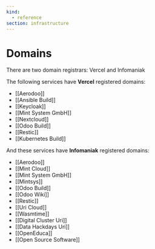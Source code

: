 ```yaml
---
kind:
  - reference
section: infrastructure
---
```

# Domains

There are two domain registrars: Vercel and Infomaniak

The following services have **Vercel** registered domains:

* [[Aerodoo]]
* [[Ansible Build]]
* [[Keycloak]]
* [[Mint System GmbH]]
* [[Nextcloud]]
* [[Odoo Build]]
* [[Restic]]
* [[Kubernetes Build]]

And these services have **Infomaniak** registered domains:

* [[Aerodoo]]
* [[Mint Cloud]]
* [[Mint System GmbH]]
* [[Mintsys]]
* [[Odoo Build]]
* [[Odoo Wiki]]
* [[Restic]]
* [[Uri Cloud]]
* [[Wasmtime]]
* [[Digital Cluster Uri]]
* [[Data Hackdays Uri]]
* [[OpenEduca]]
* [[Open Source Software]]
